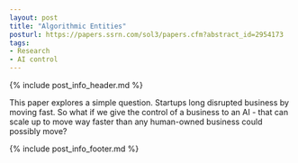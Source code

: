 ```yaml
---
layout: post
title: "Algorithmic Entities"
posturl: https://papers.ssrn.com/sol3/papers.cfm?abstract_id=2954173
tags:
- Research
- AI control
---
```


{% include post_info_header.md %}

This paper explores a simple question. Startups long disrupted business by moving fast. So what if we give the control of a business to an AI - that can scale up to move way faster than any human-owned business could possibly move? 

<!--more-->
{% include post_info_footer.md %}
